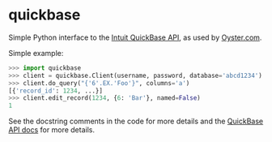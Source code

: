 quickbase
=========

Simple Python interface to the [Intuit QuickBase API](http://www.quickbase.com/api-guide/index.html), as used by [Oyster.com](http://www.oyster.com/).

Simple example:

```python
>>> import quickbase
>>> client = quickbase.Client(username, password, database='abcd1234')
>>> client.do_query("{'6'.EX.'Foo'}", columns='a')
[{'record_id': 1234, ...}]
>>> client.edit_record(1234, {6: 'Bar'}, named=False)
1
```

See the docstring comments in the code for more details and the [QuickBase API docs](http://www.quickbase.com/api-guide/index.html) for more details.
